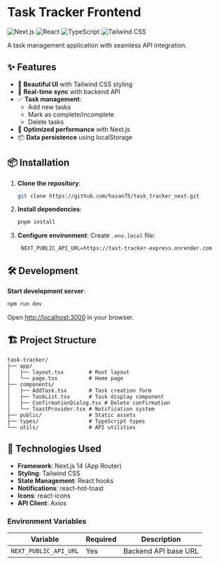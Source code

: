 # Task Tracker Frontend

![Next.js](https://img.shields.io/badge/Next.js-14.x-black?logo=next.js)
![React](https://img.shields.io/badge/React-18.x-blue?logo=react)
![TypeScript](https://img.shields.io/badge/TypeScript-5.x-3178C6?logo=typescript)
![Tailwind CSS](https://img.shields.io/badge/Tailwind_CSS-3.x-06B6D4?logo=tailwind-css)

A  task management application with  seamless API integration.

## ✨ Features

- 🎨 **Beautiful UI** with Tailwind CSS styling
- 🔄 **Real-time sync** with backend API
- ✅ **Task management**:
  - Add new tasks
  - Mark as complete/incomplete
  - Delete tasks
- 🚀 **Optimized performance** with Next.js
- 📦 **Data persistence** using localStorage


## 📦 Installation

1. **Clone the repository**:
   ```bash
   git clone https://github.com/hasan75/task_tracker_next.git
   ```

2. **Install dependencies**:
   ```bash
   pnpm install
   ```

3. **Configure environment**:
   Create `.env.local` file:
   ```env
    NEXT_PUBLIC_API_URL=https://tast-tracker-express.onrender.com
   ```

## 🛠 Development

**Start development server**:
```bash
npm run dev
```

Open [http://localhost:3000](http://localhost:3000) in your browser.

## 🏗 Project Structure

```
task-tracker/
├── app/
│   ├── layout.tsx        # Root layout
│   └── page.tsx          # Home page
├── components/
│   ├── AddTask.tsx       # Task creation form
│   ├── TaskList.tsx      # Task display component
│   ├── ConfirmationDialog.tsx # Delete confirmation
│   └── ToastProvider.tsx # Notification system
├── public/               # Static assets
├── types/                # TypeScript types
└── utils/                # API utilities
```

## 🔧 Technologies Used

- **Framework**: Next.js 14 (App Router)
- **Styling**: Tailwind CSS
- **State Management**: React hooks
- **Notifications**: react-hot-toast
- **Icons**: react-icons
- **API Client**: Axios

### Environment Variables

| Variable | Required | Description |
|----------|----------|-------------|
| `NEXT_PUBLIC_API_URL` | Yes | Backend API base URL |